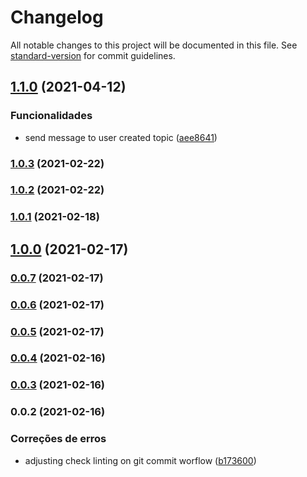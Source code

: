 # Changelog

All notable changes to this project will be documented in this file. See [standard-version](https://github.com/conventional-changelog/standard-version) for commit guidelines.

## [1.1.0](https://github.com/wnqueiroz/fiap-startup-one-ms-user/compare/1.0.3...1.1.0) (2021-04-12)


### Funcionalidades

* send message to user created topic ([aee8641](https://github.com/wnqueiroz/fiap-startup-one-ms-user/commit/aee8641efab11ad95daada1a57c2e2ddb37a9638))

### [1.0.3](https://github.com/wnqueiroz/fiap-startup-one-ms-user/compare/1.0.2...1.0.3) (2021-02-22)

### [1.0.2](https://github.com/wnqueiroz/fiap-startup-one-ms-user/compare/1.0.1...1.0.2) (2021-02-22)

### [1.0.1](https://github.com/wnqueiroz/fiap-startup-one-ms-user/compare/1.0.0...1.0.1) (2021-02-18)

## [1.0.0](https://github.com/wnqueiroz/fiap-startup-one-prototype/compare/0.0.7...1.0.0) (2021-02-17)

### [0.0.7](https://github.com/wnqueiroz/fiap-startup-one-ms-user/compare/0.0.6...0.0.7) (2021-02-17)

### [0.0.6](https://github.com/wnqueiroz/fiap-startup-one-ms-user/compare/0.0.5...0.0.6) (2021-02-17)

### [0.0.5](https://github.com/wnqueiroz/fiap-startup-one-ms-user/compare/0.0.4...0.0.5) (2021-02-17)

### [0.0.4](https://github.com/wnqueiroz/fiap-startup-one-ms-user/compare/0.0.3...0.0.4) (2021-02-16)

### [0.0.3](https://github.com/wnqueiroz/fiap-startup-one-ms-user/compare/0.0.2...0.0.3) (2021-02-16)

### 0.0.2 (2021-02-16)


### Correções de erros

* adjusting check linting on git commit worflow ([b173600](https://github.com/wnqueiroz/fiap-startup-one-ms-user/commit/b1736001eb62beff66c3a8723f32964c47c59832))
